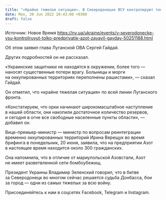 ```yaml
---
title: "«Крайне тяжелая ситуация». В Северодонецке ВСУ контролируют только предприятие Азот, но не находятся в окружении — Гайдай"
date: Mon, 20 Jun 2022 20:43:00 +0300
draft: false
---
```

Источник: Новое Время https://nv.ua/ukraine/events/v-severodonecke-vsu-kontroliruyut-tolko-predpriyatie-azot-zayavil-gayday-50251188.html


 Об этом заявил глава Луганской ОВА Сергей Гайдай.

Других подробностей он не рассказал.

«Украинские защитники не находятся в окружении, более того — наносят существенные потери врагу. Больницы и морги на оккупированных территориях переполнены рашистами», — сказал Гайдай.

Он отметил, что «крайне тяжелая ситуация» по всей линии Луганского фронта.

«Констатируем, что орки начинают широкомасштабное наступление в нашей области, они накопили достаточное количество резервов, и сегодня в огне все свободные населенные пункты области», — добавил он.

Вице-премьер-министр — министр по вопросам реинтеграции временно оккупированных территорий Ирина Верещук во время брифинга в понедельник, 20 июня, заявила, что на предприятии Азот в настоящее время находится около 300 гражданских.

Она напомнила, что в отличие от мариупольской Азовстали, Азот не имеет разветвленной сети бомбоубежищ.

 Президент Украины Владимир Зеленский говорил, что в битве за Северодонецк во многом сейчас решается судьба Донбасса, бои за город — одни из самых тяжелых за всю войну.

Присоединяйтесь к нам в соцсетях Facebook, Telegram и Instagram.
